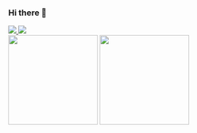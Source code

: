 ### Hi there 🏀

<!--
**gold24park/gold24park** is a ✨ _special_ ✨ repository because its `README.md` (this file) appears on your GitHub profile.

Here are some ideas to get you started:

- 🔭 I’m currently working on ...
- 🌱 I’m currently learning ...
- 👯 I’m looking to collaborate on ...
- 🤔 I’m looking for help with ...
- 💬 Ask me about ...
- 📫 How to reach me: ...
- 😄 Pronouns: ...
- ⚡ Fun fact: ...
-->
<div>
  <a href="https://gist.github.com/gold24park">
    <img src="https://img.shields.io/badge/gist-333?style=flat&logo=github&logoColor=white">
  </a>
  <a href="[https://gist.github.com/gold24park](https://jizard.tistory.com/)">
    <img src="https://img.shields.io/badge/blog-333?style=flat&logo=tistory&logoColor=white">
  </a>
</div>
<!-- Github Stats -->
<div class="container">
  <img style="height: 180px;" class="img" src="https://github-readme-stats.vercel.app/api?username=gold24park&show_icons=false&theme=apprentice&hide_border=true" />
  <img style="height: 180px;" class="img" src="https://github-readme-stats.vercel.app/api/top-langs/?username=gold24park&layout=compact&theme=apprentice&hide_border=true" /></div>
</div>
